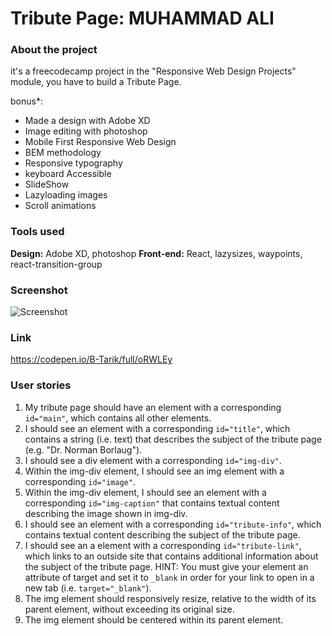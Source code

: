 # Tribute Page: MUHAMMAD ALI
### About the project

it's a freecodecamp project in the "Responsive Web Design Projects" module, you have to build a Tribute Page.

bonus*: 
- Made a design with Adobe XD
- Image editing with photoshop
- Mobile First Responsive Web Design
- BEM methodology
- Responsive typography
- keyboard Accessible
- SlideShow
- Lazyloading images
- Scroll animations

### Tools used

**Design:** Adobe XD, photoshop
**Front-end:** React, lazysizes, waypoints, react-transition-group

### Screenshot

![Screenshot](Screenshot_01.gif "Screenshot")

### Link

https://codepen.io/B-Tarik/full/oRWLEy

### User stories

1. My tribute page should have an element with a corresponding ```id="main"```, which contains all other elements.
2. I should see an element with a corresponding ```id="title"```, which contains a string (i.e. text) that describes the subject of the tribute page (e.g. "Dr. Norman Borlaug").
3. I should see a div element with a corresponding ```id="img-div"```.
4. Within the img-div element, I should see an img element with a corresponding ```id="image"```.
5. Within the img-div element, I should see an element with a corresponding ```id="img-caption"``` that contains textual content describing the image shown in img-div.
6. I should see an element with a corresponding ```id="tribute-info"```, which contains textual content describing the subject of the tribute page.
7. I should see an a element with a corresponding ```id="tribute-link"```, which links to an outside site that contains additional information about the subject of the tribute page. HINT: You must give your element an attribute of target and set it to ```_blank``` in order for your link to open in a new tab (i.e. ```target="_blank"```).
8. The img element should responsively resize, relative to the width of its parent element, without exceeding its original size.
9. The img element should be centered within its parent element.
